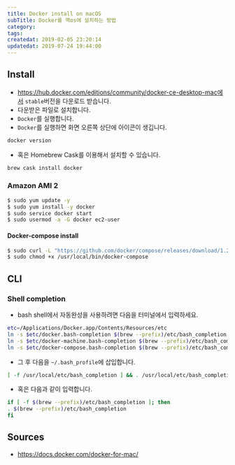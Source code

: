 ```yaml
---
title: Docker install on macOS
subTitle: Docker를 맥os에 설치하는 방법
category: 
tags: 
createdat: 2019-02-05 23:20:14
updatedat: 2019-07-24 19:44:00
---
```


## Install

* https://hub.docker.com/editions/community/docker-ce-desktop-mac에서
  `stable`버전을 다운로드 받습니다.
* 다운받은 파일로 설치합니다.
* `Docker`를 실행합니다.
* `Docker`를 실행하면 화면 오른쪽 상단에 아이콘이 생깁니다.

```bash
docker version
```

* 혹은 Homebrew Cask를 이용해서 설치할 수 있습니다.

```bash
brew cask install docker
```

### Amazon AMI 2

```bash
$ sudo yum update -y
$ sudo yum install -y docker
$ sudo service docker start
$ sudo usermod -a -G docker ec2-user
```

#### Docker-compose install

```bash
$ sudo curl -L "https://github.com/docker/compose/releases/download/1.24.1/docker-compose-$(uname -s)-$(uname -m)" -o /usr/local/bin/docker-compose
$ sudo chmod +x /usr/local/bin/docker-compose
```

## CLI

### Shell completion

* bash shell에서 자동완성을 사용하려면 다음을 터미널에서 입력하세요.

```bash
etc=/Applications/Docker.app/Contents/Resources/etc
ln -s $etc/docker.bash-completion $(brew --prefix)/etc/bash_completion.d/docker
ln -s $etc/docker-machine.bash-completion $(brew --prefix)/etc/bash_completion.d/docker-machine
ln -s $etc/docker-compose.bash-completion $(brew --prefix)/etc/bash_completion.d/docker-compose
```

* 그 후 다음을 `~/.bash_profile`에 삽입합니다.

```bash
[ -f /usr/local/etc/bash_completion ] && . /usr/local/etc/bash_completion
```

* 혹은 다음과 같이 입력합니다.

```bash
if [ -f $(brew --prefix)/etc/bash_completion ]; then
. $(brew --prefix)/etc/bash_completion
fi
```

## Sources

* https://docs.docker.com/docker-for-mac/
